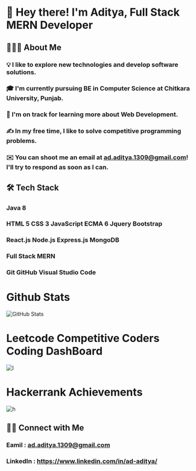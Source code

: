 # 👋  Hey there! I'm Aditya, Full Stack MERN Developer

## 👨🏻‍💻  About Me

### 💡  I like to explore new technologies and develop software solutions.
### 🎓  I'm currently pursuing BE in Computer Science at Chitkara University, Punjab.
### 🌱  I'm on track for learning more about Web Development.
### ✍️  In my free time, I like to solve competitive programming problems.
### ✉️  You can shoot me an email at ad.aditya.1309@gmail.com! I'll try to respond as soon as I can.

## 🛠  Tech Stack

### Java 8
### HTML 5  CSS 3  JavaScript ECMA 6  Jquery  Bootstrap  
### React.js  Node.js Express.js MongoDB
### Full Stack MERN
### Git  GitHub  Visual Studio Code 

# Github Stats 

![GitHub Stats](https://github-readme-stats.vercel.app/api?username=aditya-ahlawat-1309&theme=radical&include_all_commits=true&count_private=true&show_icons=true&hide=prs,issues,contribs)

# Leetcode Competitive Coders Coding DashBoard

![l](https://user-images.githubusercontent.com/67224103/174476991-a57541a8-69ed-47b0-ad61-ac8a9c17f98c.png)

# Hackerrank Achievements

![h](https://user-images.githubusercontent.com/67224103/174477168-583548dc-c5b9-46ee-af3e-b8220582362c.png)



## 🤝🏻  Connect with Me

### Eamil : ad.aditya.1309@gmail.com
### LinkedIn : https://www.linkedin.com/in/ad-aditya/

